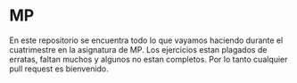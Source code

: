 # MP

En este repositorio se encuentra todo lo que vayamos haciendo durante el cuatrimestre en la asignatura de MP. Los ejercicios estan plagados de erratas, faltan muchos y algunos no estan completos. Por lo tanto cualquier pull request es bienvenido.
